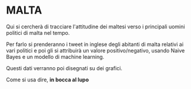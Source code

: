 # MALTA

Qui si cercherà di tracciare l'attitudine dei maltesi verso i principali uomini politici di malta nel tempo.

Per farlo si prenderanno i tweet in inglese degli abitanti di malta relativi ai vari politici e poi gli si attribuirà un valore positivo/negativo, usando Naive Bayes e un modello di machine learning.

Questi dati verranno poi disegnati su dei grafici.

Come si usa dire, **in bocca al lupo**